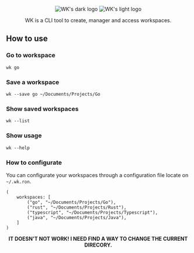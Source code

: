 <p align="center">
    <img src="https://user-images.githubusercontent.com/23109089/171970710-a72e7506-9e55-4f1c-8089-bd331cd68aa4.png#gh-dark-mode-only" alt="WK's dark logo" />
    <img src="https://user-images.githubusercontent.com/23109089/171970769-e07ffa29-5a19-4893-9610-8c1a08e8972e.png#gh-light-mode-only" alt="WK's light logo" />
</p>


<p align="center">
WK is a CLI tool to create, manager and access workspaces.
</p>

## How to use

### Go to workspace
```wk go```

### Save a workspace
```wk --save go ~/Documents/Projects/Go```

### Show saved workspaces
```wk --list```

### Show usage
```wk --help```

### How to configurate
You can configurate your workspaces through a configuration file locate on `~/.wk.ron`.

```ron
(
    workspaces: [
        ("go", "~/Documents/Projects/Go"),
        ("rust", "~/Documents/Projects/Rust"),
        ("typescript", "~/Documents/Projects/Typescript"),
        ("java", "~/Documents/Projects/Java"),
    ]
)
```


<p align="center"><strong>IT DOESN'T NOT WORK! I NEED FIND A WAY TO CHANGE THE CURRENT DIRECORY.</strong></p>
